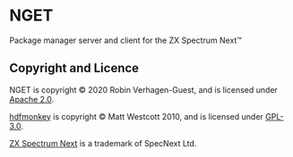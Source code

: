# NGET
Package manager server and client for the ZX Spectrum Next™

## Copyright and Licence
NGET is copyright © 2020 Robin Verhagen-Guest, and is licensed under [Apache 2.0](https://github.com/Threetwosevensixseven/nget/blob/master/LICENSE).

[hdfmonkey](https://github.com/gasman/hdfmonkey) is copyright © Matt Westcott 2010, and is licensed under [GPL-3.0](https://github.com/gasman/hdfmonkey/blob/master/COPYING).

[ZX Spectrum Next](https://www.specnext.com/about/) is a trademark of SpecNext Ltd.
